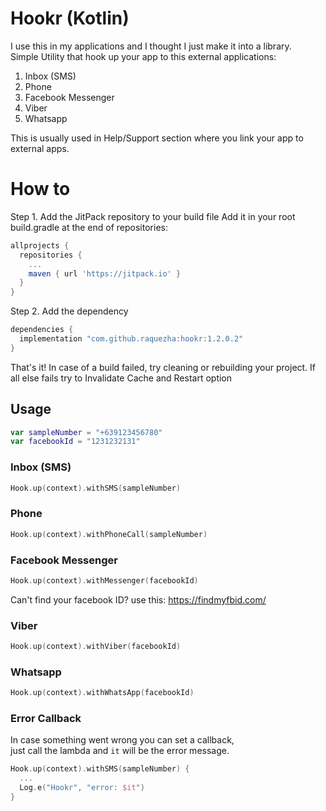 

# Hookr (Kotlin)
I use this in my applications and I thought I just make it into a library.<br>
Simple Utility that hook up your app to this external applications:

1. Inbox (SMS)
1. Phone
1. Facebook Messenger
1. Viber
1. Whatsapp

This is usually used in Help/Support section where you link your app to external apps.

# How to

Step 1. Add the JitPack repository to your build file
Add it in your root build.gradle at the end of repositories:

```gradle
allprojects {
  repositories {
    ...
    maven { url 'https://jitpack.io' }
  }
}
```

Step 2. Add the dependency
```gradle
dependencies {
  implementation "com.github.raquezha:hookr:1.2.0.2"
}
```

That's it! In case of a build failed, try cleaning or rebuilding your project. If all else fails try to Invalidate Cache and Restart option

## Usage

```kotlin
var sampleNumber = "+639123456780"
var facebookId = "1231232131"
```
### Inbox (SMS)

```kotlin
Hook.up(context).withSMS(sampleNumber)
```

### Phone

```kotlin
Hook.up(context).withPhoneCall(sampleNumber)
```

### Facebook Messenger

```kotlin
Hook.up(context).withMessenger(facebookId)
```
Can't find your facebook ID? use this: https://findmyfbid.com/

### Viber

```kotlin
Hook.up(context).withViber(facebookId)
```

### Whatsapp

```kotlin
Hook.up(context).withWhatsApp(facebookId)
```

### Error Callback

In case something went wrong you can set a callback,
<br>just call the lambda and `it` will be the error message.
```kotlin
Hook.up(context).withSMS(sampleNumber) {
  ...
  Log.e("Hookr", "error: $it")
}
```
